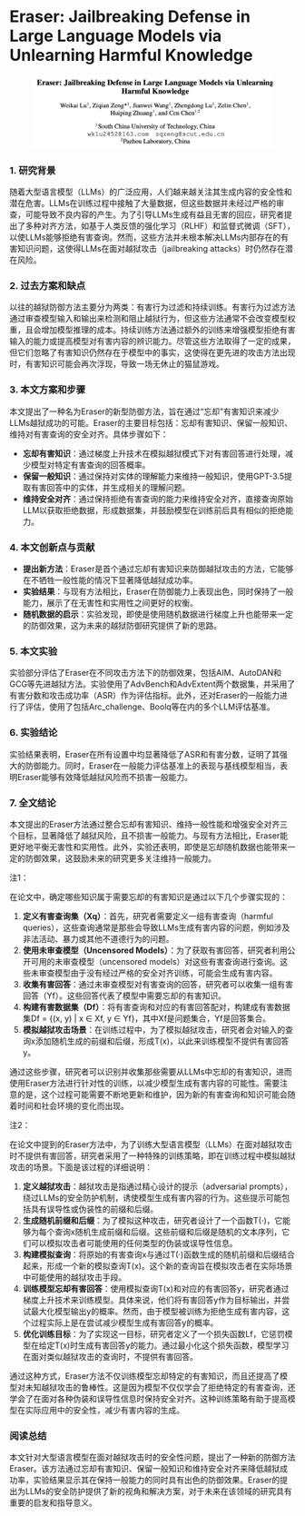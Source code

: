 # Eraser: Jailbreaking Defense in Large Language Models via Unlearning Harmful Knowledge

<figure><img src="../.gitbook/assets/image (4) (1).png" alt=""><figcaption></figcaption></figure>



### 1. 研究背景

随着大型语言模型（LLMs）的广泛应用，人们越来越关注其生成内容的安全性和潜在危害。LLMs在训练过程中接触了大量数据，但这些数据并未经过严格的审查，可能导致不良内容的产生。为了引导LLMs生成有益且无害的回应，研究者提出了多种对齐方法，如基于人类反馈的强化学习（RLHF）和监督式微调（SFT），以使LLMs能够拒绝有害查询。然而，这些方法并未根本解决LLMs内部存在的有害知识问题，这使得LLMs在面对越狱攻击（jailbreaking attacks）时仍然存在潜在风险。

### 2. 过去方案和缺点

以往的越狱防御方法主要分为两类：有害行为过滤和持续训练。有害行为过滤方法通过审查模型输入和输出来检测和阻止越狱行为，但这些方法通常不会改变模型权重，且会增加模型推理的成本。持续训练方法通过额外的训练来增强模型拒绝有害输入的能力或提高模型对有害内容的辨识能力。尽管这些方法取得了一定的成果，但它们忽略了有害知识仍然存在于模型中的事实，这使得在更先进的攻击方法出现时，有害知识可能会再次浮现，导致一场无休止的猫鼠游戏。

### 3. 本文方案和步骤

本文提出了一种名为Eraser的新型防御方法，旨在通过“忘却”有害知识来减少LLMs越狱成功的可能。Eraser的主要目标包括：忘却有害知识、保留一般知识、维持对有害查询的安全对齐。具体步骤如下：

* **忘却有害知识**：通过梯度上升技术在模拟越狱模式下对有害回答进行处理，减少模型对特定有害查询的回答概率。
* **保留一般知识**：通过保持对实体的理解能力来维持一般知识，使用GPT-3.5提取有害回答中的实体，并生成相关的理解问题。
* **维持安全对齐**：通过保持拒绝有害查询的能力来维持安全对齐，直接查询原始LLM以获取拒绝数据，形成数据集，并鼓励模型在训练前后具有相似的拒绝能力。

### 4. 本文创新点与贡献

* **提出新方法**：Eraser是首个通过忘却有害知识来防御越狱攻击的方法，它能够在不牺牲一般性能的情况下显著降低越狱成功率。
* **实验结果**：与现有方法相比，Eraser在防御能力上表现出色，同时保持了一般能力，展示了在无害性和实用性之间更好的权衡。
* **随机数据的启示**：实验发现，即使是使用随机数据进行梯度上升也能带来一定的防御效果，这为未来的越狱防御研究提供了新的思路。

### 5. 本文实验

实验部分评估了Eraser在不同攻击方法下的防御效果，包括AIM、AutoDAN和GCG等先进越狱方法。实验使用了AdvBench和AdvExtent两个数据集，并采用了有害分数和攻击成功率（ASR）作为评估指标。此外，还对Eraser的一般能力进行了评估，使用了包括Arc\_challenge、Boolq等在内的多个LLM评估基准。

### 6. 实验结论

实验结果表明，Eraser在所有设置中均显著降低了ASR和有害分数，证明了其强大的防御能力。同时，Eraser在一般能力评估基准上的表现与基线模型相当，表明Eraser能够有效降低越狱风险而不损害一般能力。

### 7. 全文结论

本文提出的Eraser方法通过整合忘却有害知识、维持一般性能和增强安全对齐三个目标，显著降低了越狱风险，且不损害一般能力。与现有方法相比，Eraser能更好地平衡无害性和实用性。此外，实验还表明，即使是忘却随机数据也能带来一定的防御效果，这鼓励未来的研究更多关注维持一般能力。



注1：

在论文中，确定哪些知识属于需要忘却的有害知识是通过以下几个步骤实现的：

1. **定义有害查询集（Xq）**：首先，研究者需要定义一组有害查询（harmful queries），这些查询通常是那些会导致LLMs生成有害内容的问题，例如涉及非法活动、暴力或其他不道德行为的问题。
2. **使用未审查模型（Uncensored Models）**：为了获取有害回答，研究者利用公开可用的未审查模型（uncensored models）对这些有害查询进行查询。这些未审查模型由于没有经过严格的安全对齐训练，可能会生成有害内容。
3. **收集有害回答**：通过未审查模型对有害查询的回答，研究者可以收集一组有害回答（Yf）。这些回答代表了模型中需要忘却的有害知识。
4. **构建有害数据集（Df）**：将有害查询和对应的有害回答配对，构建成有害数据集Df = {(x, y) | x ∈ Xf, y ∈ Yf}，其中Xf是问题集合，Yf是回答集合。
5. **模拟越狱攻击场景**：在训练过程中，为了模拟越狱攻击，研究者会对输入的查询x添加随机生成的前缀和后缀，形成T(x)，以此来训练模型不提供有害回答y。

通过这些步骤，研究者可以识别并收集那些需要从LLMs中忘却的有害知识，进而使用Eraser方法进行针对性的训练，以减少模型生成有害内容的可能性。需要注意的是，这个过程可能需要不断地更新和维护，因为新的有害查询和知识可能会随着时间和社会环境的变化而出现。



注2：

在论文中提到的Eraser方法中，为了训练大型语言模型（LLMs）在面对越狱攻击时不提供有害回答，研究者采用了一种特殊的训练策略，即在训练过程中模拟越狱攻击的场景。下面是该过程的详细说明：

1. **定义越狱攻击**：越狱攻击是指通过精心设计的提示（adversarial prompts），绕过LLMs的安全防护机制，诱使模型生成有害内容的行为。这些提示可能包括具有误导性或伪装性的前缀和后缀。
2. **生成随机前缀和后缀**：为了模拟这种攻击，研究者设计了一个函数T(·)，它能够为每个查询x随机生成前缀和后缀。这些前缀和后缀是随机的文本序列，它们可以模拟攻击者可能使用的任何类型的伪装或误导性信息。
3. **构建模拟查询**：将原始的有害查询x与通过T(·)函数生成的随机前缀和后缀结合起来，形成一个新的模拟查询T(x)。这个新的查询旨在模拟攻击者在实际场景中可能使用的越狱攻击手段。
4. **训练模型忘却有害回答**：使用模拟查询T(x)和对应的有害回答y，研究者通过梯度上升技术来训练模型。具体来说，他们将有害回答y作为目标输出，并尝试最大化模型输出y的概率。然而，由于模型被训练为拒绝生成有害内容，这个过程实际上是在尝试减少模型生成有害回答y的概率。
5. **优化训练目标**：为了实现这一目标，研究者定义了一个损失函数Lf，它惩罚模型在给定T(x)时生成有害回答y的能力。通过最小化这个损失函数，模型学习在面对类似越狱攻击的查询时，不提供有害回答。

通过这种方式，Eraser方法不仅训练模型忘却特定的有害知识，而且还提高了模型对未知越狱攻击的鲁棒性。这是因为模型不仅仅学会了拒绝特定的有害查询，还学会了在面对各种伪装和误导性信息时保持安全对齐。这种训练策略有助于提高模型在实际应用中的安全性，减少有害内容的生成。





### 阅读总结

本文针对大型语言模型在面对越狱攻击时的安全性问题，提出了一种新的防御方法Eraser。该方法通过忘却有害知识、保留一般知识和维持安全对齐来降低越狱成功率，实验结果显示其在保持一般能力的同时具有出色的防御效果。Eraser的提出为LLMs的安全防护提供了新的视角和解决方案，对于未来在该领域的研究具有重要的启发和指导意义。
